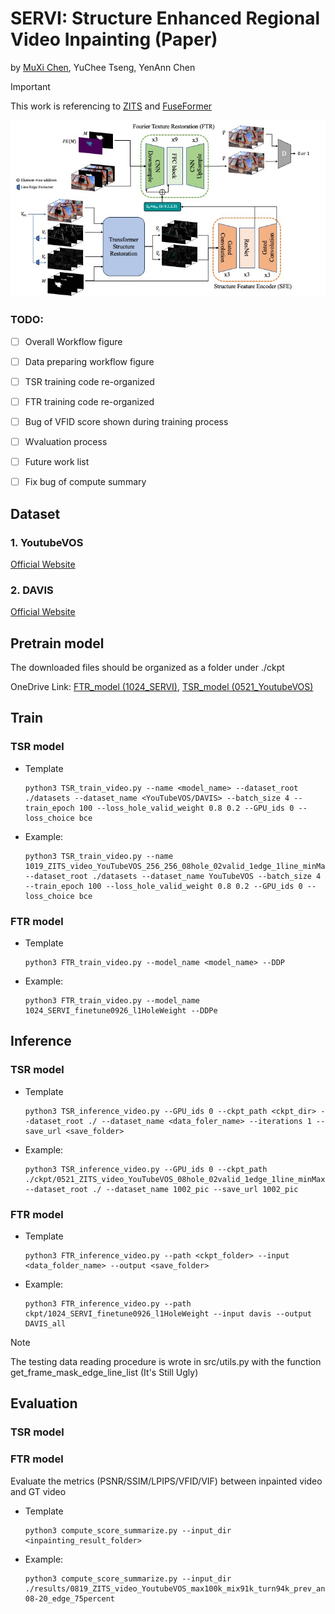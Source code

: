# SERVI: Structure Enhanced Regional Video Inpainting (Paper)
by [MuXi Chen](https://github.com/ChenMuHsi), YuChee Tseng, YenAnn Chen

> [!IMPORTANT]  
> This work is referencing to [ZITS](https://github.com/DQiaole/ZITS_inpainting) and [FuseFormer](https://github.com/ruiliu-ai/FuseFormer)

![system architecture](./imgs/sys_arch.jpg)

### TODO:
- [ ] Overall Workflow figure
- [ ] Data preparing workflow figure
- [ ] TSR training code re-organized
- [ ] FTR training code re-organized
- [ ] Bug of VFID score shown during training process
- [ ] Wvaluation process 
- [ ] Future work list
- [ ] Fix bug of compute summary


## Dataset
### 1. YoutubeVOS
[Official Website](https://youtube-vos.org)

### 2. DAVIS
[Official Website](https://davischallenge.org)

## Pretrain model
The downloaded files should be organized as a folder under ./ckpt

OneDrive Link: [FTR_model (1024_SERVI)](https://1drv.ms/f/s!AuoSU7-7YWU1hbAOOs1G8sgpSJTpSQ?e=v6djZ7),  [TSR_model (0521_YoutubeVOS)](https://1drv.ms/f/s!AuoSU7-7YWU1hbAVZVR4FcLBkk7sBA?e=0qjpkv)

## Train
### TSR model
* Template
    ```
    python3 TSR_train_video.py --name <model_name> --dataset_root ./datasets --dataset_name <YouTubeVOS/DAVIS> --batch_size 4 --train_epoch 100 --loss_hole_valid_weight 0.8 0.2 --GPU_ids 0 --loss_choice bce
    ```
* Example:
    ```
    python3 TSR_train_video.py --name 1019_ZITS_video_YouTubeVOS_256_256_08hole_02valid_1edge_1line_minMaxNorm_oldEdge_bs2_bce   --dataset_root ./datasets --dataset_name YouTubeVOS --batch_size 4 --train_epoch 100 --loss_hole_valid_weight 0.8 0.2 --GPU_ids 0 --loss_choice bce
    ```

### FTR model
* Template
    ```
    python3 FTR_train_video.py --model_name <model_name> --DDP
    ```
* Example:
    ```
    python3 FTR_train_video.py --model_name 1024_SERVI_finetune0926_l1HoleWeight --DDPe
    ```

## Inference

### TSR model
* Template
    ```
    python3 TSR_inference_video.py --GPU_ids 0 --ckpt_path <ckpt_dir> --dataset_root ./ --dataset_name <data_foler_name> --iterations 1 --save_url <save_folder>
    ```
* Example:
    ```
    python3 TSR_inference_video.py --GPU_ids 0 --ckpt_path ./ckpt/0521_ZITS_video_YouTubeVOS_08hole_02valid_1edge_1line_minMaxNorm_oldEdge_bs2_bce/best.pth --dataset_root ./ --dataset_name 1002_pic --save_url 1002_pic
    ```

### FTR model
* Template
    ```
    python3 FTR_inference_video.py --path <ckpt_folder> --input <data_folder_name> --output <save_folder>
    ```

* Example:
    ```
    python3 FTR_inference_video.py --path ckpt/1024_SERVI_finetune0926_l1HoleWeight --input davis --output DAVIS_all
    ```
> [!NOTE]  
> The testing data reading procedure is wrote in src/utils.py with the function get_frame_mask_edge_line_list (It's Still Ugly)

## Evaluation
### TSR model

### FTR model
Evaluate the metrics (PSNR/SSIM/LPIPS/VFID/VIF) between inpainted video and GT video
* Template
    ```
    python3 compute_score_summarize.py --input_dir <inpainting_result_folder>
    ```

* Example:
    ```
    python3 compute_score_summarize.py --input_dir ./results/0819_ZITS_video_YoutubeVOS_max100k_mix91k_turn94k_prev_and_fixModelForward749_fixEvalLineEdge_fixMaskEdgeLine/2023-08-20_edge_75percent
    ```
